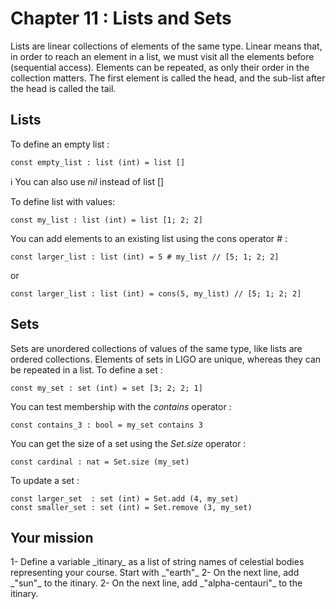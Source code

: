 # Chapter 11 : Lists and Sets

<dialog character="pilot">Please now plot our course as a list of destinations.</dialog>

Lists are linear collections of elements of the same type. Linear means that, in order to reach an element in a list, we must visit all the elements before (sequential access). Elements can be repeated, as only their order in the collection matters. The first element is called the head, and the sub-list after the head is called the tail.

## Lists

To define an empty list :

```
const empty_list : list (int) = list []
```

ℹ️ You can also use _nil_ instead of list []

To define list with values:

```
const my_list : list (int) = list [1; 2; 2]
```

You can add elements to an existing list using the cons operator _#_ :

```
const larger_list : list (int) = 5 # my_list // [5; 1; 2; 2]
```
or
```
const larger_list : list (int) = cons(5, my_list) // [5; 1; 2; 2]
```

## Sets

Sets are unordered collections of values of the same type, like lists are ordered collections. Elements of sets in LIGO are unique, whereas they can be repeated in a list. To define a set :

```
const my_set : set (int) = set [3; 2; 2; 1]

```

You can test membership with the _contains_ operator :

```
const contains_3 : bool = my_set contains 3
```

You can get the size of a set using the _Set.size_ operator :

```
const cardinal : nat = Set.size (my_set)
```

To update a set :

```
const larger_set  : set (int) = Set.add (4, my_set)
const smaller_set : set (int) = Set.remove (3, my_set)
```

## Your mission

<!-- prettier-ignore -->1- Define a variable _itinary_ as a list of string names of celestial bodies representing your course. Start with _"earth"_

<!-- prettier-ignore -->2- On the next line, add _"sun"_ to the itinary.

<!-- prettier-ignore -->2- On the next line, add _"alpha-centauri"_ to the itinary.
